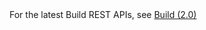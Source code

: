 <div class="alert alert-warning">
    For the latest Build REST APIs, see <a href="../../build/overview.md" data-raw-source="[Build (2.0)](../../build/overview.md)">Build (2.0)</a>
</div>